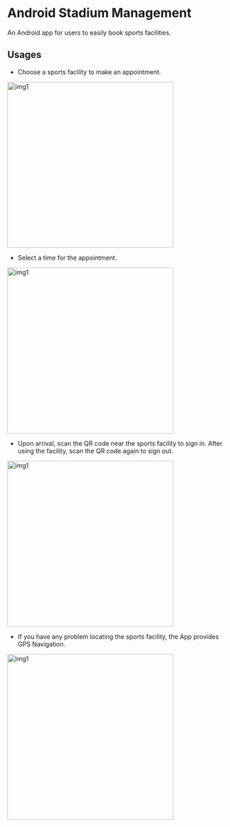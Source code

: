 # Android Stadium Management 
An Android app for users to easily book sports facilities.
## Usages
- Choose a sports facility to make an appointment.
<img src="https://github.com/ynuy1998/android-stadium-management/blob/master/img/img0.jpg" alt="img1" width="375"/>

- Select a time for the appointment.

<img src="https://github.com/ynuy1998/android-stadium-management/blob/master/img/img1.jpg" alt="img1" width="375"/>

- Upon arrival, scan the QR code near the sports facility to sign in. After using the facility, scan the QR code again to sign out.

<img src="https://github.com/ynuy1998/android-stadium-management/blob/master/img/img2.jpg" alt="img1" width="375"/>

- If you have any problem locating the sports facility, the App provides GPS Navigation.

<img src="https://github.com/ynuy1998/android-stadium-management/blob/master/img/img3.jpg" alt="img1" width="375"/>
